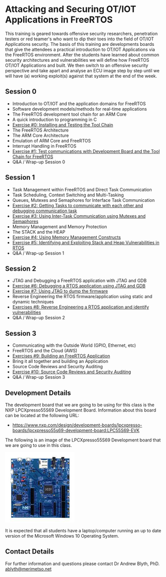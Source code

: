 # Attacking and Securing OT/IOT Applications in FreeRTOS

This training is geared towards offensive security researchers, penetration testers or red teamer's who want to dip their toes into the field of OT/IOT Applications security. The basis of this training are developments boards that give the attendees a practical introduction to OT/IOT Applications via the FreeRTOS environment. After the students have learned about common security architectures and vulnerabilities we will define how FreeRTOS OT/IOT Applications and built. We then switch to an offensive security perspective and take apart and analyse an ECU image step by step until we will have (a) working exploit(s) against that system at the end of the week.

## Session 0

* Introduction to OT/IOT and the application domains for FreeRTOS
* Software development models/methods for real-time applications
* The FreeRTOS development tool chain for an ARM Core
* A quick introduction to programming in C
* [Exercise #0: Installing and Testing the Tool Chain](https://github.com/Merimetso-Code/FreeRTOSSecurity/blob/main/Exercise0.md)
* The FreeRTOS Architecture
* The ARM Core Architecture
* Emulation of ARM Core and FreeRTOS
* Interrupt Handling in FreeRTOS
* [Exercise #1: Test communications with Development Board and the Tool Chain for FreeRTOS](https://github.com/Merimetso-Code/FreeRTOSSecurity/blob/main/Exercise1.md)
* Q&A / Wrap-up Session 0

## Session 1
* Task Management within FreeRTOS and Direct Task Communication
* Task Scheduling, Context Switching and Multi-Tasking
* Queues, Mutexes and Semaphores for Interface Task Communication
* [Exercise #2: Getting Tasks to communicate with each other and debugging communication task](https://github.com/Merimetso-Code/FreeRTOSSecurity/blob/main/Exercise2.md)
* [Exercise #3: Using Inter-Task Communication using Mutexes and Semaphores](https://github.com/Merimetso-Code/FreeRTOSSecurity/blob/main/Exercise3.md)
* Memory Management and Memory Protection
* The STACK and the HEAP
* [Exercise #4: Using Memory Management Constructs](https://github.com/Merimetso-Code/FreeRTOSSecurity/blob/main/Exercise4.md)
* [Exercise #5: Identifying and Exploiting Stack and Heap Vulnerabilities in RTOS](https://github.com/Merimetso-Code/FreeRTOSSecurity/blob/main/Exercise5.md)
* Q&A / Wrap-up Session 1

## Session 2

* JTAG and Debugging a FreeRTOS application with JTAG and GDB
* [Exercise #6: Debugging a RTOS application using JTAG and GDB]()
* [Exercise #7: Using JTAG to dump the firmware]()
* Reverse Engineering the RTOS firmware/application using static and dynamic techniques
* [Exercises #8: Reverse Engineering a RTOS application and identify vulnerabilities]()
* Q&A / Wrap-up Session 2

## Session 3

* Communicating with the Outside World (GPIO, Ethernet, etc)
* FreeRTOS and the Cloud (AWS)
* [Exercises #9: Building an FreeRTOS Application]()
* Bring it all together and building an Application
* Source Code Reviews and Security Auditing
* [Exercise #10: Source Code Reviews and Security Auditing]()
* Q&A / Wrap-up Session 3

## Development Details

The development board that we are going to be using for this class is the NXP LPCXpresso55S69 Development Board. Information about this board can be located at the following URL:

* https://www.nxp.com/design/development-boards/lpcxpresso-boards/lpcxpresso55s69-development-board:LPC55S69-EVK

The following is an image of the LPCXpresso55S69 Development board that we are going to use in this class.

![LPCXpresso55S69](LPCXpresso55S69.jpeg)

It is expected that all students have a laptop/computer running an up to date version of the Microsoft Windows 10 Operating System.

## Contact Details

For further information and questions please contact Dr Andrew Blyth, PhD. <ablyth@merimetso.net>
